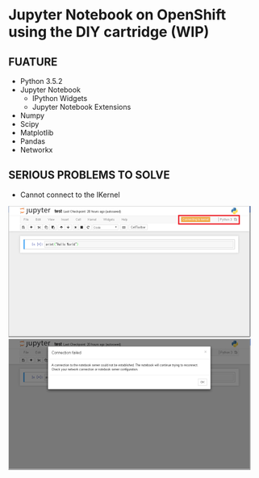 # Jupyter Notebook on OpenShift using the DIY cartridge (WIP)

## FUATURE

* Python 3.5.2
* Jupyter Notebook
    * IPython Widgets
    * Jupyter Notebook Extensions
* Numpy
* Scipy
* Matplotlib
* Pandas
* Networkx


## SERIOUS PROBLEMS TO SOLVE

* Cannot connect to the IKernel


![](./img/connect_error_01.png)
![](./img/connect_error_02.png)

